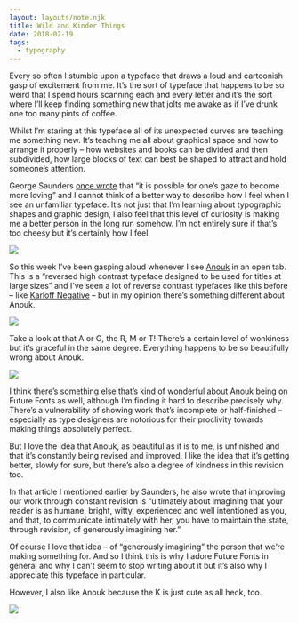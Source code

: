 ```yaml
---
layout: layouts/note.njk
title: Wild and Kinder Things
date: 2018-02-19
tags:
  - typography
---
```


Every so often I stumble upon a typeface that draws a loud and cartoonish gasp of excitement from me. It’s the sort of typeface that happens to be so weird that I spend hours scanning each and every letter and it’s the sort where I’ll keep finding something new that jolts me awake as if I’ve drunk one too many pints of coffee.

Whilst I’m staring at this typeface all of its unexpected curves are teaching me something new. It’s teaching me all about graphical space and how to arrange it properly – how websites and books can be divided and then subdivided, how large blocks of text can best be shaped to attract and hold someone’s attention.

George Saunders [once wrote](http://www.theguardian.com/books/2017/mar/04/what-writers-really-do-when-they-write) that “it is possible for one’s gaze to become more loving” and I cannot think of a better way to describe how I feel when I see an unfamiliar typeface. It’s not just that I’m learning about typographic shapes and graphic design, I also feel that this level of curiosity is making me a better person in the long run somehow. I’m not entirely sure if that’s too cheesy but it’s certainly how I feel.

![](https://buttondown.s3.us-west-2.amazonaws.com/images/a5784be8-5bed-4bd3-b59d-f0c45c8ef655.png)

So this week I’ve been gasping aloud whenever I see [Anouk](https://www.futurefonts.xyz/acute-studio/anouk) in an open tab. This is a “reversed high contrast typeface designed to be used for titles at large sizes” and I’ve seen a lot of reverse contrast typefaces like this before – like [Karloff Negative](https://www.typotheque.com/fonts/karloff_negative) – but in my opinion there’s something different about Anouk.

![](https://buttondown.s3.us-west-2.amazonaws.com/images/e0fb7357-a7a3-46fa-9dae-30f2af769428.png)

Take a look at that A or G, the R, M or T! There’s a certain level of wonkiness but it’s graceful in the same degree. Everything happens to be so beautifully wrong about Anouk.

![](https://buttondown.s3.us-west-2.amazonaws.com/images/ed3feea6-2c5e-4b82-960c-af4692cdd023.png)

I think there’s something else that’s kind of wonderful about Anouk being on Future Fonts as well, although I’m finding it hard to describe precisely why. There’s a vulnerability of showing work that’s incomplete or half-finished – especially as type designers are notorious for their proclivity towards making things absolutely perfect.

But I love the idea that Anouk, as beautiful as it is to me, is unfinished and that it’s constantly being revised and improved. I like the idea that it’s getting better, slowly for sure, but there’s also a degree of kindness in this revision too.

In that article I mentioned earlier by Saunders, he also wrote that improving our work through constant revision is “ultimately about imagining that your reader is as humane, bright, witty, experienced and well intentioned as you, and that, to communicate intimately with her, you have to maintain the state, through revision, of generously imagining her.”

Of course I love that idea – of “generously imagining” the person that we’re making something for. And so I think this is why I adore Future Fonts in general and why I can’t seem to stop writing about it but it’s also why I appreciate this typeface in particular.

However, I also like Anouk because the K is just cute as all heck, too.

![](https://buttondown.s3.us-west-2.amazonaws.com/images/109ef9aa-5507-4d98-8b18-68e176c3c250.png)
